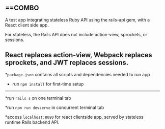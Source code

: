 ==COMBO
---------------
  A test app integrating stateless Ruby API using the rails-api gem, with a React client side app.

  For stateless, the Rails API does not include action-view, sprockets, or sessions.

  React replaces action-view, Webpack replaces sprockets, and JWT replaces sessions.
---------------

*`package.json` contains all scripts and dependencies needed to run app

* run `npm install` for first-time setup

---------------


*run `rails s` on one terminal tab

*run `npm run devserve` in concurrent terminal tab

*access `localhost:8080` for react clientside app, served by stateless runtime Rails backend API.
